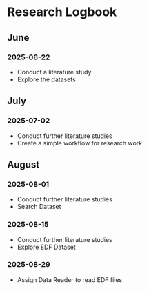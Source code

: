 # Research Logbook

## June

### 2025-06-22
- Conduct a literature study
- Explore the datasets

## July

### 2025-07-02
- Conduct further literature studies
- Create a simple workflow for research work

## August

### 2025-08-01
- Conduct further literature studies
- Search Dataset

### 2025-08-15
- Conduct further literature studies
- Explore EDF Dataset

### 2025-08-29
- Assign Data Reader to read EDF files
